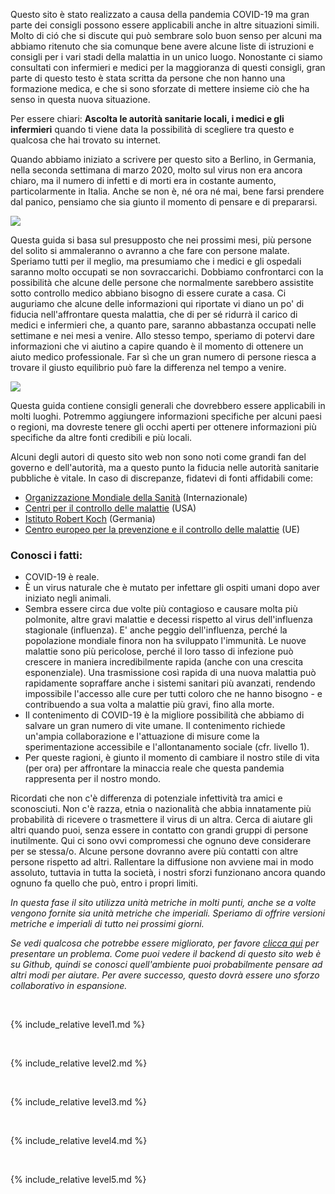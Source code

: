 Questo sito è stato realizzato a causa della pandemia COVID-19 ma gran parte dei consigli possono essere applicabili anche in altre situazioni simili. Molto di ció che si discute qui può sembrare solo buon senso per alcuni ma abbiamo ritenuto che sia comunque bene avere alcune liste di istruzioni e consigli per i vari stadi della malattia in un unico luogo. Nonostante ci siamo consultati con infermieri e medici per la maggioranza di questi consigli, gran parte di questo testo è stata scritta da persone che non hanno una formazione medica, e che si sono sforzate di mettere insieme ciò che ha senso in questa nuova situazione. 

Per essere chiari: **Ascolta le autorità sanitarie locali, i medici e gli infermieri** quando ti viene data la possibilità di scegliere tra questo e qualcosa che hai trovato su internet.

Quando abbiamo iniziato a scrivere per questo sito a Berlino, in Germania, nella seconda settimana di marzo 2020, molto sul virus non era ancora chiaro, ma il numero di infetti e di morti era in costante aumento, particolarmente in Italia. Anche se non è, né ora né mai, bene farsi prendere dal panico, pensiamo che sia giunto il momento di pensare e di prepararsi.

![](/assets/images/virus.png)

Questa guida si basa sul presupposto che nei prossimi mesi, più persone del solito si ammaleranno o avranno a che fare con persone malate. Speriamo tutti per il meglio, ma presumiamo che i medici e gli ospedali saranno molto occupati se non sovraccarichi. Dobbiamo confrontarci con la possibilità che alcune delle persone che normalmente sarebbero assistite sotto controllo medico abbiano bisogno di essere curate a casa. Ci auguriamo che alcune delle informazioni qui riportate vi diano un po' di fiducia nell'affrontare questa malattia, che di per sé ridurrà il carico di medici e infermieri che, a quanto pare, saranno abbastanza occupati nelle settimane e nei mesi a venire. Allo stesso tempo, speriamo di potervi dare informazioni che vi aiutino a capire quando è il momento di ottenere un aiuto medico professionale. Far sì che un gran numero di persone riesca a trovare il giusto equilibrio può fare la differenza nel tempo a venire. 

[![](/assets/images/treat-at-home.png)](https://www.statnews.com/2020/03/21/coronavirus-plea-from-italy-treat-patients-at-home/)

Questa guida contiene consigli generali che dovrebbero essere applicabili in molti luoghi. Potremmo aggiungere informazioni specifiche per alcuni paesi o regioni, ma dovreste tenere gli occhi aperti per ottenere informazioni più specifiche da altre fonti credibili e più locali. 

Alcuni degli autori di questo sito web non sono noti come grandi fan del governo e dell'autorità, ma a questo punto la fiducia nelle autorità sanitarie pubbliche è vitale. In caso di discrepanze, fidatevi di fonti affidabili come:
* [Organizzazione Mondiale della Sanità](https://www.who.int/emergencies/diseases/novel-coronavirus-2019) (Internazionale)
* [Centri per il controllo delle malattie](https://www.cdc.gov/coronavirus/2019-ncov/index.html) (USA)
* [Istituto Robert Koch](https://www.rki.de/DE/Content/InfAZ/N/Neuartiges_Coronavirus/nCoV.html) (Germania)
* [Centro europeo per la prevenzione e il controllo delle malattie](https://www.ecdc.europa.eu/en) (UE)

### Conosci i fatti: 

  * COVID-19 è reale. 
  * È un virus naturale che è mutato per infettare gli ospiti umani dopo aver iniziato negli animali. 
  * Sembra essere circa due volte più contagioso e causare molta più polmonite, altre gravi malattie e decessi rispetto al virus dell'influenza stagionale (influenza). E' anche peggio dell'influenza, perché la popolazione mondiale finora non ha sviluppato l'immunità. Le nuove malattie sono più pericolose, perché il loro tasso di infezione può crescere in maniera incredibilmente rapida (anche con una crescita esponenziale). Una trasmissione così rapida di una nuova malattia può rapidamente sopraffare anche i sistemi sanitari più avanzati, rendendo impossibile l'accesso alle cure per tutti coloro che ne hanno bisogno - e contribuendo a sua volta a malattie più gravi, fino alla morte. 
  * Il contenimento di COVID-19 è la migliore possibilità che abbiamo di salvare un gran numero di vite umane. Il contenimento richiede un'ampia collaborazione e l'attuazione di misure come la sperimentazione accessibile e l'allontanamento sociale (cfr. livello 1).  
  * Per queste ragioni, è giunto il momento di cambiare il nostro stile di vita (per ora) per affrontare la minaccia reale che questa pandemia rappresenta per il nostro mondo. 

Ricordati che non c'è differenza di potenziale infettività tra amici e sconosciuti. Non c'è razza, etnia o nazionalità che abbia innatamente più probabilità di ricevere o trasmettere il virus di un altra. Cerca di aiutare gli altri quando puoi, senza essere in contatto con grandi gruppi di persone inutilmente. Qui ci sono ovvi compromessi che ognuno deve considerare per se stessa/o. Alcune persone dovranno avere più contatti con altre persone rispetto ad altri. Rallentare la diffusione non avviene mai in modo assoluto, tuttavia in tutta la società, i nostri sforzi funzionano ancora quando ognuno fa quello che può, entro i propri limiti.


*In questa fase il sito utilizza unità metriche in molti punti, anche se a volte vengono fornite sia unità metriche che imperiali. Speriamo di offrire versioni metriche e imperiali di tutto nei prossimi giorni.*

*Se vedi qualcosa che potrebbe essere migliorato, per favore [clicca qui](https://github.com/covid-at-home/covid-at-home.github.io/issues/new) per presentare un problema. Come puoi vedere il backend di questo sito web è su Github, quindi se conosci quell'ambiente puoi probabilmente pensare ad altri modi per aiutare. Per avere successo, questo dovrà essere uno sforzo collaborativo in espansione.*

&nbsp; 

{% include_relative level1.md %}

&nbsp; 

{% include_relative level2.md %}

&nbsp; 
 
{% include_relative level3.md %}
            
&nbsp; 
 
{% include_relative level4.md %}
        
&nbsp; 
 
{% include_relative level5.md %}
